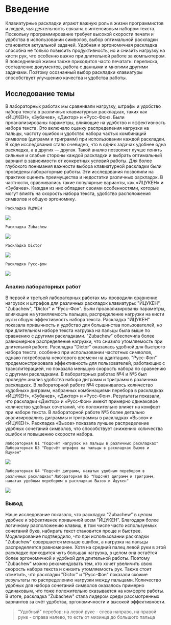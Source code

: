 # **Введение**
Клавиатурные раскладки играют важную роль в жизни программистов и людей, чья деятельность связана с интенсивным набором текста. Поскольку программирование требует высокой скорости печати и удобства в использовании символов, выбор оптимальной раскладки становится актуальной задачей. Удобная и эргономичная раскладка способна не только повысить продуктивность, но и снизить нагрузку на кисти рук, что особенно важно при длительной работе за компьютером. В повседневной жизни также приходится часто печатать: переписка, составление документов, работа с данными и многими другими задачами. Поэтому осознанный выбор раскладки клавиатуры способствует улучшению качества и удобства работы.

## **Исследование темы**
В лабораторных работах мы сравнивали нагрузку, штрафы и удобство набора текста в различных клавиатурных раскладках, таких как «ЙЦУКЕН», «Зубачев», «Диктор» и «Русс-Фон». Были проанализированы параметры, влияющие на удобство и эффективность набора текста. Это включало оценку распределения нагрузки на пальцы, частоту ошибок и удобство набора частых комбинаций символов (диграмм и триграмм) при использовании каждой раскладки. В ходе исследования стало очевидно, что в одних задачах удобнее одна раскладка, а в других — другая. Такой анализ позволяет лучше понять сильные и слабые стороны каждой раскладки и выбрать оптимальный вариант в зависимости от конкретных условий работы. Для более глубокого понимания важности выбора клавиатурной раскладки были проведены лабораторные работы. Эти исследования позволили на практике оценить преимущества и недостатки различных раскладок. В частности, сравнивались такие популярные варианты, как «ЙЦУКЕН» и «Зубачев». Каждая из них обладает своими особенностями, которые могут влиять на скорость набора текста, удобство расположения символов и общую эргономику.

`Раскладка ЙЦУКЕН`

![](https://sun9-59.userapi.com/impg/5SUZPbK0UnKZ5Go9lz9hgAt1juGxOZeIvVZjgw/YS4YEjziL5M.jpg?size=1200x430&quality=96&sign=bd7a14e3f245f9372c1fad26800640bd&type=album)

`Раскладка Zubachew`

![](https://sun9-73.userapi.com/impg/Jet1oMHELKDzP9M0DGTsiLx5evrTVxRE7aGeWw/svXfcmPp7_4.jpg?size=762x281&quality=95&sign=a8a64c604f9cc4b32824789f2113ec98&type=album)

`Раскладка Dictor`

![](https://miro.medium.com/v2/resize:fit:1200/1*qpmNnVfeYi_8B-k4y9IEFg.png)

`Раскладка Русс-фон`

![](https://habrastorage.org/getpro/habr/upload_files/7bc/9e1/b15/7bc9e1b153e121019b1a88ff1ef1b105.png)

### **Анализ лабораторных работ**

В первой и третьей лабораторных работах мы проводили сравнение нагрузок и штрафов для различных раскладок клавиатуры: "ЙЦУКЕН", "Zubachew", "Dictor" и "Русс-Фон". Были проанализированы параметры, влияющие на утомляемость пальцев, распределение нагрузки на кисти рук и общую эффективность набора текста.
Раскладка "ЙЦУКЕН" показала привычность и удобство для большинства пользователей, но при длительном наборе текста нагрузка на пальцы была выше по сравнению с другими раскладками. "Zubachew" обеспечила более равномерное распределение нагрузки, что снизило утомляемость при длительной работе. Раскладка "Dictor" оказалась удобной для быстрого набора текста, особенно при использовании частотных символов, однако потребовала некоторого времени на адаптацию. "Русс-Фон" продемонстрировала эффективность для пользователей, работающих с транслитерацией, но показала меньшую скорость набора по сравнению с другими раскладками.
В лабораторных работах №4 и №5 был проведён анализ удобства набора диграмм и триграмм в различных раскладках. В лабораторной работе №4 сравнивалось количество «удобных» диграмм, набранных комбинациями перебора в раскладках «ЙЦУКЕН», «Зубачев», «Диктор» и «Русс-Фон». Результаты показали, что раскладки «Диктор» и «Русс-Фон» имеют примерно одинаковое количество удобных сочетаний, что положительно влияет на комфорт при наборе текста. В лабораторной работе №5 более детально анализировались диграммы и триграммы в раскладках «Вызов» и «ЙЦУКЕН». Раскладка «Вызов» показала лучшее распределение удобных сочетаний символов, что способствует снижению количества ошибок и повышению скорости набора.

`Лабораторная №1 "Подсчёт нагрузок на пальцы в различных раскладках"`
`Лабораторная №3 "Подсчёт штрафов на пальцы в раскладках Вызов и Йцукен"`

![](https://psv4.userapi.com/s/v1/d/5PT6q8k_8gSFoNQJyAq63zCiq5c7vBmmC_RWXL6xf4dtiJW6GCYqn4IsYbKBlRAa4T0SYV1-5i2Z4ZKIpzIx0qQo7aL-iCAnXhf-jHx3V72vEfB8YnRylQ/lab1-3.png)

`Лабораторная №4 "Подсчёт диграмм, нажатых удобным перебором в различных раскладках"`
`Лабораторная №5 "Подсчёт диграмм и триграмм, нажатых удобным перебором в раскладках Вызов и Йцукен"`

![](https://sun9-8.userapi.com/impg/POYuVpNfHr6x8UnEg4CiVS1rI-10oWPxKw8h1g/RXVMvjpGrlQ.jpg?size=1800x1200&quality=95&sign=b569927fe7dcd2cc41a9ebeb17df5871&type=album)

### **Вывод**

Наше исследование показало, что раскладка "Zubachew" в целом удобнее и эффективнее привычной всем "ЙЦУКЕН". Благодаря более логичному расположению клавиш, в том числе часто используемых сочетаний букв, набирать текст становится проще и быстрее. Моделирование подтвердило, что при использовании раскладки "Zubachew" совершается меньше ошибок, а нагрузка на пальцы распределяется равномернее.
Хотя на средний палец левой руки в этой раскладке приходится чуть большая нагрузка, в целом она остаётся более эргономичной и удобной для длительной работы. Поэтому "Zubachew" можно рекомендовать тем, кто хочет увеличить свою скорость набора текста и снизить утомляемость рук.
Также стоит отметить, что раскладки "Dictor" и "Русс-Фон" показали схожие результаты по распределению нагрузки между пальцами. Количество удобных для набора сочетаний символов оказалось примерно одинаковым, что тоже положительно сказывается на комфорте работы.
В итоге, раскладка "Zubachew" стала лидером среди рассмотренных вариантов за счёт удобства, эргономичности и высокой эффективности.

> "Удобный" перебор: на левой руке - слева направо, на правой руке - справа налево, то есть от мизинца до большого пальца
